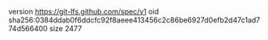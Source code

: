 version https://git-lfs.github.com/spec/v1
oid sha256:0384ddab0f6ddcfc92f8aeee413456c2c86be6927d0efb2d47c1ad774d566400
size 2477
